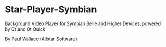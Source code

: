 # Star-Player-Symbian
Background Video Player for Symbian Belle and Higher Devices, powered by Qt and Qt Quick

By Paul Wallace (Allstar Software)
